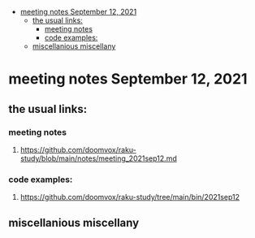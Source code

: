 - [meeting notes September 12, 2021](#orgea12863)
  - [the usual links:](#orgccce9cf)
    - [meeting notes](#orgb98fc5b)
    - [code examples:](#org5a0e6d4)
  - [miscellanious miscellany](#org34a6daa)


<a id="orgea12863"></a>

# meeting notes September 12, 2021


<a id="orgccce9cf"></a>

## the usual links:


<a id="orgb98fc5b"></a>

### meeting notes

1.  <https://github.com/doomvox/raku-study/blob/main/notes/meeting_2021sep12.md>


<a id="org5a0e6d4"></a>

### code examples:

1.  <https://github.com/doomvox/raku-study/tree/main/bin/2021sep12>


<a id="org34a6daa"></a>

## miscellanious miscellany
